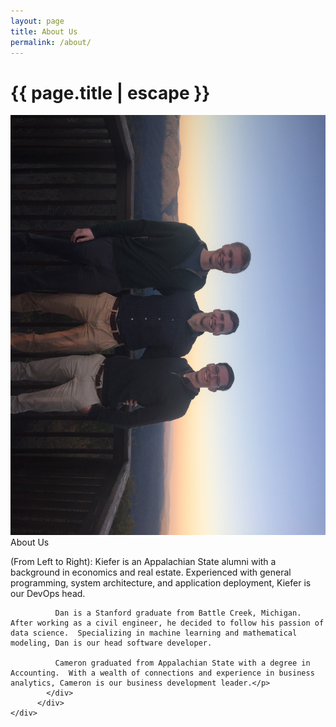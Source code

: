 ```yaml
---
layout: page
title: About Us
permalink: /about/
---
```


<h1 class="page-title">{{ page.title | escape }}</h1>

<div class="section">
	<div class="row">
		    <div class="col s12 m4 l4">
      <div class="card">
              <div class="card-image">
                  <img src="/assets/altitude-analytics-consulting.JPG">
            </div>
            <div class="card-content">
            <span class="card-title">About Us</span>
              <p>
              (From Left to Right):
              Kiefer is an Appalachian State alumni with a background in economics and real estate.  Experienced with general programming, system architecture, and application deployment, Kiefer is our DevOps head.

              Dan is a Stanford graduate from Battle Creek, Michigan.  After working as a civil engineer, he decided to follow his passion of data science.  Specializing in machine learning and mathematical modeling, Dan is our head software developer.

              Cameron graduated from Appalachian State with a degree in Accounting.  With a wealth of connections and experience in business analytics, Cameron is our business development leader.</p>
            </div>
          </div>
    </div>



